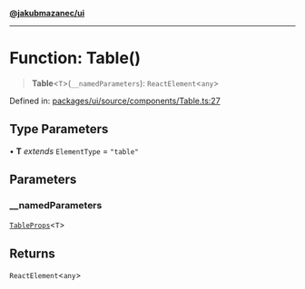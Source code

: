 [**@jakubmazanec/ui**](../README.md)

---

# Function: Table()

> **Table**\<`T`\>(`__namedParameters`): `ReactElement`\<`any`\>

Defined in:
[packages/ui/source/components/Table.ts:27](https://github.com/jakubmazanec/tools/blob/40ba1fb8bbde716fbe797d7886fffe14521e098a/packages/ui/source/components/Table.ts#L27)

## Type Parameters

• **T** _extends_ `ElementType` = `"table"`

## Parameters

### \_\_namedParameters

[`TableProps`](../type-aliases/TableProps.md)\<`T`\>

## Returns

`ReactElement`\<`any`\>
